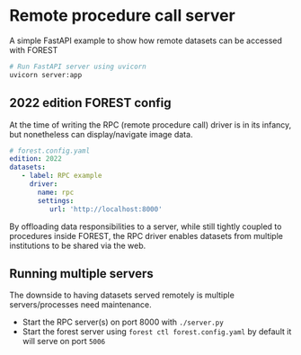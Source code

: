 # Remote procedure call server

A simple FastAPI example to show
how remote datasets can be accessed with FOREST


```sh
# Run FastAPI server using uvicorn
uvicorn server:app
```

## 2022 edition FOREST config

At the time of writing the RPC (remote procedure call) driver is in
its infancy, but nonetheless can display/navigate image data.

```yaml
# forest.config.yaml
edition: 2022
datasets:
   - label: RPC example
     driver:
       name: rpc
       settings:
          url: 'http://localhost:8000'
```

By offloading data responsibilities to a server, while still tightly coupled to
procedures inside FOREST, the RPC driver enables datasets from multiple institutions
to be shared via the web.

## Running multiple servers

The downside to having datasets served remotely is multiple servers/processes need maintenance.

- Start the RPC server(s) on port 8000 with `./server.py`
- Start the forest server using `forest ctl forest.config.yaml` by default it will serve on port `5006`
